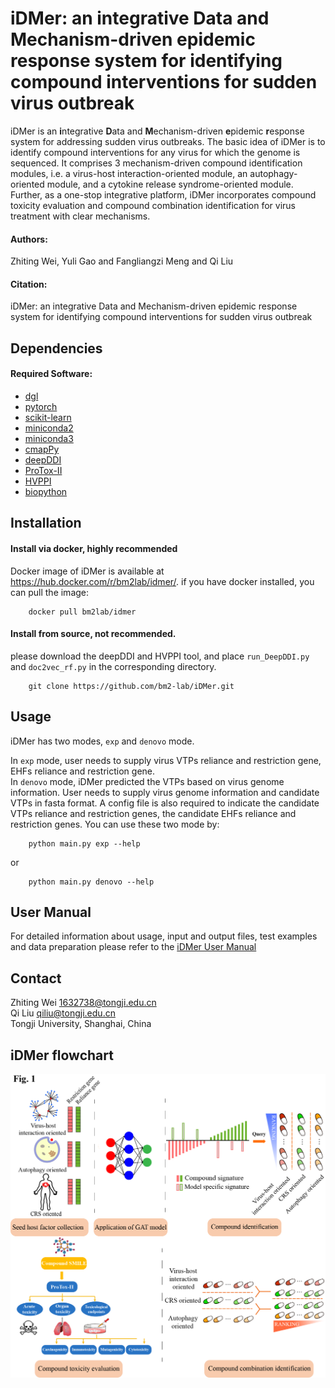 # iDMer: an integrative Data and Mechanism-driven epidemic response system for identifying compound interventions for sudden virus outbreak

iDMer is an **i**ntegrative **D**ata and **M**echanism-driven **e**pidemic **r**esponse system for addressing sudden virus outbreaks. The basic idea of iDMer is to identify compound interventions for any virus for which the genome is sequenced. It comprises 3 mechanism-driven compound identification modules, i.e. a virus-host interaction-oriented module, an autophagy-oriented module, and a cytokine release syndrome-oriented module. Further, as a one-stop integrative platform, iDMer incorporates compound toxicity evaluation and compound combination identification for virus treatment with clear mechanisms.

#### Authors:
Zhiting Wei, Yuli Gao and Fangliangzi Meng and Qi Liu

#### Citation:
iDMer: an integrative Data and Mechanism-driven epidemic response system for identifying compound interventions for sudden virus outbreak

## Dependencies

#### Required Software:
* [dgl](https://www.dgl.ai/)
* [pytorch](https://pytorch.org/)
* [scikit-learn](https://scikit-learn.org/stable/index.html)
* [miniconda2](https://docs.conda.io/en/latest/miniconda.html)
* [miniconda3](https://docs.conda.io/en/latest/miniconda.html)
* [cmapPy](https://clue.io/cmapPy/index.html)
* [deepDDI](https://bitbucket.org/kaistsystemsbiology/deepddi/src/master/)
* [ProTox-II](http://tox.charite.de/protox_II)
* [HVPPI](http://zzdlab.com/hvppi/)
* [biopython](https://biopython.org/)

## Installation
#### Install via docker, highly recommended
Docker image of iDMer is available at https://hub.docker.com/r/bm2lab/idmer/.
if you have docker installed, you can pull the image:

        docker pull bm2lab/idmer

#### Install from source, not recommended. 
please download the deepDDI and HVPPI tool, and place `run_DeepDDI.py` and `doc2vec_rf.py` in the corresponding directory.

        git clone https://github.com/bm2-lab/iDMer.git

## Usage
iDMer has two modes, `exp` and `denovo` mode.

In `exp` mode, user needs to supply virus VTPs reliance and restriction gene, EHFs reliance and restriction gene.   
In `denovo` mode, iDMer predicted the VTPs based on virus genome information. User needs to supply virus genome information and candidate VTPs in fasta format. A config file is also required to indicate the candidate VTPs reliance and restriction genes, the candidate EHFs reliance and restriction genes.
You can use these two mode by:

        python main.py exp --help

or

        python main.py denovo --help

## User Manual
For detailed information about usage, input and output files, test examples and data preparation please refer to the [iDMer User Manual](/doc/iDMer_User_Manual.md)

## Contact
Zhiting Wei 1632738@tongji.edu.cn  
Qi Liu qiliu@tongji.edu.cn  
Tongji University, Shanghai, China

## iDMer flowchart
![](workflow.png)
